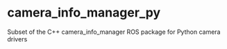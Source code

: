 camera_info_manager_py
======================

Subset of the C++ camera_info_manager ROS package for Python camera drivers